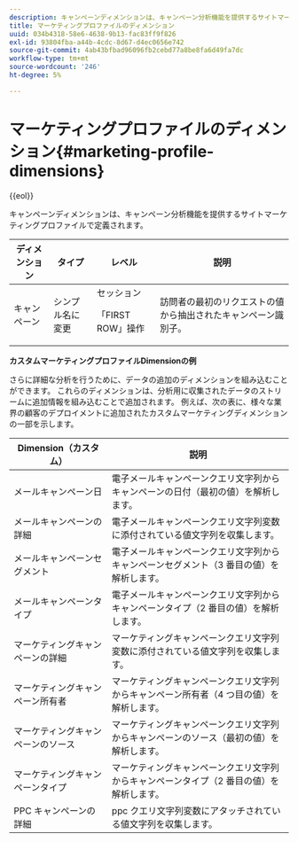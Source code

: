 ```yaml
---
description: キャンペーンディメンションは、キャンペーン分析機能を提供するサイトマーケティングプロファイルで定義されます。
title: マーケティングプロファイルのディメンション
uuid: 034b4318-58e6-4638-9b13-fac83ff9f826
exl-id: 93804fba-a44b-4cdc-8d67-d4ec0656e742
source-git-commit: 4ab43bfbad96096fb2cebd77a8be8fa6d49fa7dc
workflow-type: tm+mt
source-wordcount: '246'
ht-degree: 5%

---
```


# マーケティングプロファイルのディメンション{#marketing-profile-dimensions}

{{eol}}

キャンペーンディメンションは、キャンペーン分析機能を提供するサイトマーケティングプロファイルで定義されます。

<table id="table_27A4B8247F6D4E18BD61041CED7D8805"> 
 <thead> 
  <tr> 
   <th colname="col1" class="entry"> ディメンション </th> 
   <th colname="col2" class="entry"> タイプ </th> 
   <th colname="col3" class="entry"> レベル </th> 
   <th colname="col4" class="entry"> 説明 </th> 
  </tr> 
 </thead>
 <tbody> 
  <tr> 
   <td colname="col1"> キャンペーン </td> 
   <td colname="col2"> シンプル名に変更 </td> 
   <td colname="col3">セッション <p>「FIRST ROW」操作 </p></td> 
   <td colname="col4"> 訪問者の最初のリクエストの値から抽出されたキャンペーン識別子。 </td> 
  </tr> 
 </tbody> 
</table>

**カスタムマーケティングプロファイルDimensionの例**

さらに詳細な分析を行うために、データの追加のディメンションを組み込むことができます。 これらのディメンションは、分析用に収集されたデータのストリームに追加情報を組み込むことで追加されます。 例えば、次の表に、様々な業界の顧客のデプロイメントに追加されたカスタムマーケティングディメンションの一部を示します。

| Dimension（カスタム） | 説明 |
|---|---|
| メールキャンペーン日 | 電子メールキャンペーンクエリ文字列からキャンペーンの日付（最初の値）を解析します。 |
| メールキャンペーンの詳細 | 電子メールキャンペーンクエリ文字列変数に添付されている値文字列を収集します。 |
| メールキャンペーンセグメント | 電子メールキャンペーンクエリ文字列からキャンペーンセグメント（3 番目の値）を解析します。 |
| メールキャンペーンタイプ | 電子メールキャンペーンクエリ文字列からキャンペーンタイプ（2 番目の値）を解析します。 |
| マーケティングキャンペーンの詳細 | マーケティングキャンペーンクエリ文字列変数に添付されている値文字列を収集します。 |
| マーケティングキャンペーン所有者 | マーケティングキャンペーンクエリ文字列からキャンペーン所有者（4 つ目の値）を解析します。 |
| マーケティングキャンペーンのソース | マーケティングキャンペーンクエリ文字列からキャンペーンのソース（最初の値）を解析します。 |
| マーケティングキャンペーンタイプ | マーケティングキャンペーンクエリ文字列からキャンペーンタイプ（2 番目の値）を解析します。 |
| PPC キャンペーンの詳細 | ppc クエリ文字列変数にアタッチされている値文字列を収集します。 |
